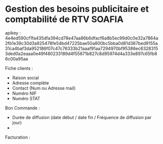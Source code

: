 # Gestion des besoins publicitaire et comptabilité de RTV SOAFIA

apikey : 4e4ed590cf1fa435dfa394cd78e47aa86b6dfacf6a8b5ec99d0c0e32a7864a2fb1e39c30d3a925478fe54bd47225bae50a800bc5bba0d81d367bed9155a31ca4baf3da952186f07c47c76333b21aaaf91aa7294970bf95386ec63283153ded0a2eaaa0e49f480233189d4f55671b827c8d95974d4a333e897c65fb86c00a95aa

Fiche clients : 

- Raison social
- Adresse complète
- Contact (Num ou Adresse mail)
- Numéro NIF
- Numéro STAT

Bon Commande : 
- Durée de diffusion (date début / date fin / Fréquence de diffusion par jour)
- 

Facturation : 
